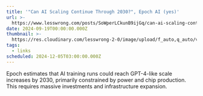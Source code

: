 ```yaml
---
title: '"Can AI Scaling Continue Through 2030?", Epoch AI (yes)'
url: >-
  https://www.lesswrong.com/posts/SoWperLCkunB9ijGq/can-ai-scaling-continue-through-2030-epoch-ai-yes
date: 2024-09-19T00:00:00.000Z
thumbnail: >-
  https://res.cloudinary.com/lesswrong-2-0/image/upload/f_auto,q_auto/v1/mirroredImages/SoWperLCkunB9ijGq/e3oghpji5qrrmobnfv0w
tags:
  - links
scheduled: 2024-12-05T03:00:00.000Z
---
```


Epoch estimates that AI training runs could reach GPT-4-like scale increases by 2030, primarily constrained by power and chip production. This requires massive investments and infrastructure expansion.
